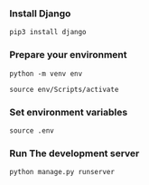 ### Install Django

```
pip3 install django
```

### Prepare your environment

```
python -m venv env
```

```
source env/Scripts/activate
```

### Set environment variables

```
source .env 
```

### Run The development server

```
python manage.py runserver
```